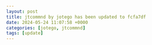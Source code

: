 ```yaml
---
layout: post
title: jtcommnd by jotego has been updated to fcfa7df
date: 2024-05-24 11:07:58 +0000
categories: [jotego, jtcommnd]
tags: [update]
---
```


